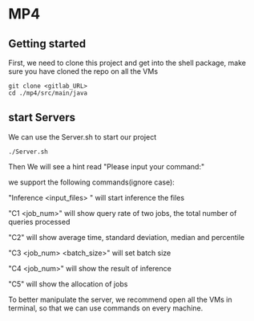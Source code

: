 # MP4



## Getting started
First, we need to clone this project and get into the shell package,
make sure you have cloned the repo on all the VMs
```
git clone <gitlab_URL>
cd ./mp4/src/main/java
```

## start Servers
We can use the Server.sh to start our project
```
./Server.sh
```
Then We will see a hint read "Please input your command:"

we support the following commands(ignore case):

"Inference <input_files> <model>" will start inference the files

"C1 <job_num>" will show query rate of two jobs, the total number of queries processed

"C2" will show average time, standard deviation, median and percentile

"C3 <job_num> <batch_size>" will set batch size

"C4 <job_num>" will show the result of inference

"C5" will show the allocation of jobs

To better manipulate the server, we recommend open all the VMs in terminal, so that we can use commands on every machine.